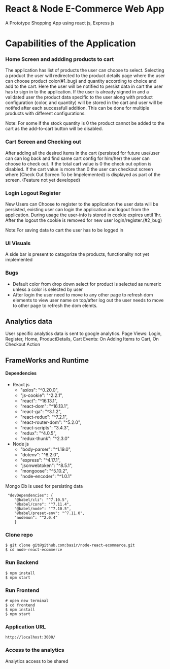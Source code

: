 # React & Node E-Commerce Web App
A Prototype Shopping App using react js, Express js

# Capabilities of the Application

### Home Screen and addding products to cart

The application has list of products the user can choose to select. Selecting a product the user will redirected to the product details page where the user can choose product color(#1_bug) and quantity according to choice and add to the cart. Here the user will be notified to persist data in cart the user has to sign in to the application. If the user is already signed in and a validated user the product data specific to the user along with product configuration (color, and quantity) will be stored in the cart and user will be notifed after each successfull addition. This can be done for multiple products with different configurations.

Note: For some if the stock quantity is 0 the product cannot be added to the cart as the add-to-cart button will be disabled.

### Cart Screen and Checking out

After adding all the desired items in the cart (persisted for future use/user can can log back and find same cart config for him/her) the user can choose to check out. If the total cart value is 0 the check out option is disabled. If the cart value is more than 0 the user can checkout screen where (Check Out Screen To be Impelemented) is displayed as part of the screen. (Feature not yet developed)

### Login Logout Register

New Users can Choose to register to the application the user data will be persisted, existing user can login the application and logout from the application. During usage the user-info is stored in cookie expires until 1hr. After the logout the cookie is removed for new user login/register.(#2_bug)

Note:For saving data to cart the user has to be logged in

### UI Visuals
A side bar is present to catagorize the products, functionality not yet implemented

### Bugs
- Default color from drop down select for product is selected as numeric unless a color is selected by user
- After login the user need to move to any other page to refresh dom elements to view user name on top/after log out the user needs to move to other page to refresh the dom elemts.


## Analytics data 

User specific analytics data is sent to google analytics. 
Page Views: Login,
            Register,
            Home,
            ProductDetails,
            Cart
     Events: On Adding Items to Cart,
              On Checkout Action

## FrameWorks and Runtime
#### Dependencies
* React js
  * "axios": "^0.20.0",
  * "js-cookie": "^2.2.1",
  * "react": "^16.13.1",
  * "react-dom": "^16.13.1",
  * "react-ga": "^3.1.2",
  * "react-redux": "^7.2.1",
  * "react-router-dom": "^5.2.0",
  * "react-scripts": "3.4.3",
  * "redux": "^4.0.5",
  * "redux-thunk": "^2.3.0"
* Node js 
    * "body-parser": "^1.19.0",
    * "dotenv": "^8.2.0",
    * "express": "^4.17.1",
    * "jsonwebtoken": "^8.5.1",
    * "mongoose": "^5.10.2",
    * "node-encoder": "^1.0.1"
 
Mongo Db is used for persisting data

```
 "devDependencies": {
    "@babel/cli": "^7.10.5",
    "@babel/core": "^7.11.4",
    "@babel/node": "^7.10.5",
    "@babel/preset-env": "^7.11.0",
    "nodemon": "^2.0.4"
    }
 ```
 
### Clone repo

```
$ git clone git@github.com:basir/node-react-ecommerce.git
$ cd node-react-ecommerce
```
 
###  Run Backend

```
$ npm install
$ npm start
```

### Run Frontend

```
# open new terminal
$ cd frontend
$ npm install
$ npm start
```
### Application URL
```
http://localhost:3000/

```
### Access to the analytics 

Analytics access to be shared

